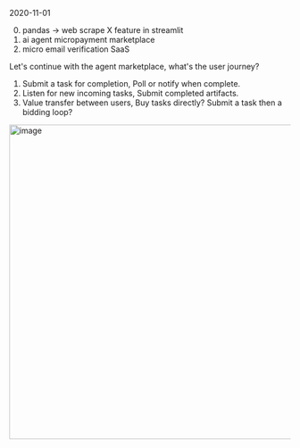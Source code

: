 2020-11-01

0. pandas -> web scrape X feature in streamlit
1. ai agent micropayment marketplace
2. micro email verification SaaS

Let's continue with the agent marketplace, what's the user journey?
1. Submit a task for completion, Poll or notify when complete.
2. Listen for new incoming tasks, Submit completed artifacts.
3. Value transfer between users, Buy tasks directly? Submit a task then a bidding loop?


<img width="564" alt="image" src="https://github.com/thornewolf/quartz/assets/16554266/785b3812-cdac-45cf-a8b3-e1ab125f404a">
